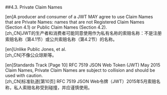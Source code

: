 ##4.3. Private Claim Names  

[en]A producer and consumer of a JWT MAY agree to use Claim Names that are Private Names: names that are not Registered Claim Names (Section 4.1) or Public Claim Names (Section 4.2).  
[zh_CN]JWT的生产者和消费者可能同意使用作为私有名称的索赔名称：不是注册索赔名称（第4.1节）或公共索赔名称（第4.2节）的名称。  
  

[en]Unlike Public Jones, et al.  
[zh_CN]不像公众琼斯等。  
  

[en]Standards Track [Page 10] RFC 7519 JSON Web Token (JWT) May 2015 Claim Names, Private Claim Names are subject to collision and should be used with caution.  
[zh_CN]标准轨道[第10页] RFC 7519 JSON Web令牌（JWT）2015年5月索赔名称，私人索赔名称受到碰撞，并应谨慎使用。  
  




